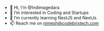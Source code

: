 - 👋 Hi, I’m @Indimagedara
- 👀 I’m interested in Coding and Startups
- 🌱 I’m currently learning NestJS and NextJs 
- 📫 Reach me on nimesh@codebrixtech.com

<!---
Indimagedara/Indimagedara is a ✨ special ✨ repository because its `README.md` (this file) appears on your GitHub profile.
You can click the Preview link to take a look at your changes.
--->
